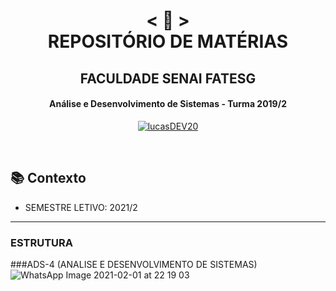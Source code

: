 
<h1 align="center">
    < 📜 > <br>
REPOSITÓRIO DE MATÉRIAS
</h1>
    <h2 align="center">
    FACULDADE SENAI FATESG
    </h2>
<h4 align="center">
  Análise e Desenvolvimento de Sistemas - Turma 2019/2
</h4>

<p align="center">
  <a href="https://github.com/lucasDEV20">
    <img alt="lucasDEV20" src="https://img.shields.io/badge/Lucas-GitHub-blu">
  </a>
</p>

<br>

## 📚 Contexto

- SEMESTRE LETIVO: 2021/2

---

### ESTRUTURA



###ADS-4 (ANALISE E DESENVOLVIMENTO DE SISTEMAS)
![WhatsApp Image 2021-02-01 at 22 19 03](https://user-images.githubusercontent.com/55209015/110192928-c6cf0f80-7e0f-11eb-91bf-ac606c1e7aff.jpeg)


